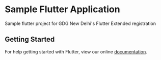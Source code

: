 # Sample Flutter Application

Sample flutter project for GDG New Delhi's Flutter Extended registration

## Getting Started

For help getting started with Flutter, view our online
[documentation](https://flutter.io/).
